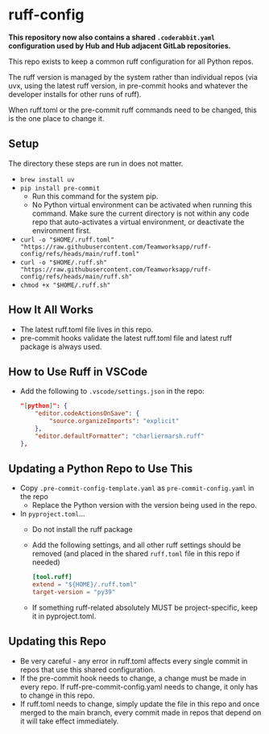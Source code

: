 # ruff-config

**This repository now also contains a shared `.coderabbit.yaml` configuration used by Hub and Hub adjacent GitLab repositories.**

This repo exists to keep a common ruff configuration for all Python repos.

The ruff version is managed by the system rather than individual repos (via uvx, using the latest ruff version, in
pre-commit hooks and whatever the developer installs for other runs of ruff).

When ruff.toml or the pre-commit ruff commands need to be changed, this is the one place to change it.

## Setup

The directory these steps are run in does not matter.

* `brew install uv`
* `pip install pre-commit`
  * Run this command for the system pip.
  * No Python virtual environment can be activated when running this command. Make sure the current directory is not
    within any code repo that auto-activates a virtual environment, or deactivate the environment first.
* `curl -o "$HOME/.ruff.toml" "https://raw.githubusercontent.com/Teamworksapp/ruff-config/refs/heads/main/ruff.toml"`
* `curl -o "$HOME/.ruff.sh" "https://raw.githubusercontent.com/Teamworksapp/ruff-config/refs/heads/main/ruff.sh"`
* `chmod +x "$HOME/.ruff.sh"`
  
## How It All Works

* The latest ruff.toml file lives in this repo.
* pre-commit hooks validate the latest ruff.toml file and latest ruff package is always used.

## How to Use Ruff in VSCode

* Add the following to `.vscode/settings.json` in the repo:

    ```json
    "[python]": {
        "editor.codeActionsOnSave": {
            "source.organizeImports": "explicit"
        },
        "editor.defaultFormatter": "charliermarsh.ruff"
    },
    ```

## Updating a Python Repo to Use This

* Copy `.pre-commit-config-template.yaml` as `pre-commit-config.yaml` in the repo
  * Replace the Python version with the version being used in the repo.
* In `pyproject.toml`...
  * Do not install the ruff package
  * Add the following settings, and all other ruff settings should be removed (and placed in the shared `ruff.toml` file in this repo if needed)

    ```toml
    [tool.ruff]
    extend = "${HOME}/.ruff.toml"
    target-version = "py39"
    ```

  * If something ruff-related absolutely MUST be project-specific, keep it in pyproject.toml.

## Updating this Repo

* Be very careful - any error in ruff.toml affects every single commit in repos that use this shared configuration.
* If the pre-commit hook needs to change, a change must be made in every repo. If ruff-pre-commit-config.yaml needs to
  change, it only has to change in this repo.
* If ruff.toml needs to change, simply update the file in this repo and once merged to the main branch, every commit
  made in repos that depend on it will take effect immediately.
